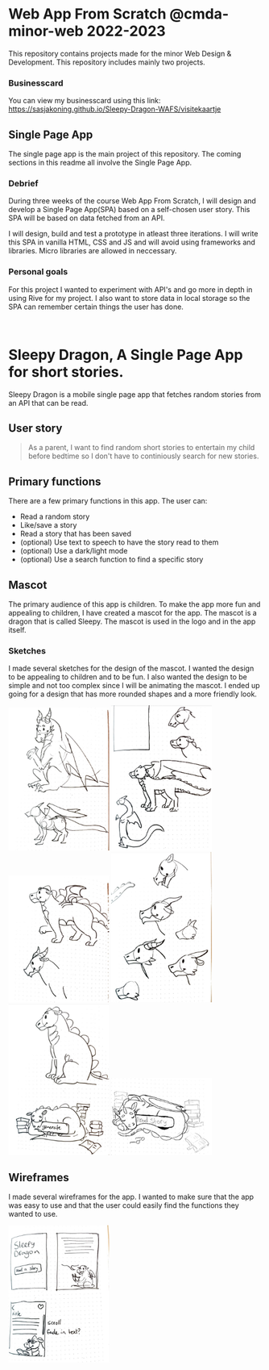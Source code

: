 # Web App From Scratch @cmda-minor-web 2022-2023

This repository contains projects made for the minor Web Design & Development. This repository includes mainly two projects.

### Businesscard
You can view my businesscard using this link:
https://sasjakoning.github.io/Sleepy-Dragon-WAFS/visitekaartje

## Single Page App
The single page app is the main project of this repository. The coming sections in this readme all involve the Single Page App.

### Debrief

During three weeks of the course Web App From Scratch, I will design and develop a Single Page App(SPA) based on a self-chosen user story. This SPA will be based on data fetched from an API.

I will design, build and test a prototype in atleast three iterations. I will write this SPA in vanilla HTML, CSS and JS and will avoid using frameworks and libraries. Micro libraries are allowed in neccessary.

### Personal goals

For this project I wanted to experiment with API's and go more in depth in using Rive for my project. I also want to store data in local storage so the SPA can remember certain things the user has done.

<br>

# Sleepy Dragon, A Single Page App for short stories.

Sleepy Dragon is a mobile single page app that fetches random stories from an API that can be read.

## User story

> As a parent, I want to find random short stories to entertain my child before bedtime so I don't have to continiously search for new stories.

## Primary functions

There are a few primary functions in this app. The user can:

- Read a random story
- Like/save a story
- Read a story that has been saved
- (optional) Use text to speech to have the story read to them
- (optional) Use a dark/light mode
- (optional) Use a search function to find a specific story

## Mascot

The primary audience of this app is children. To make the app more fun and appealing to children, I have created a mascot for the app. The mascot is a dragon that is called Sleepy. The mascot is used in the logo and in the app itself.

### Sketches

I made several sketches for the design of the mascot. I wanted the design to be appealing to children and to be fun. I also wanted the design to be simple and not too complex since I will be animating the mascot. I ended up going for a design that has more rounded shapes and a more friendly look.

<img src="images-readme/sketches-1.jpg" width="200">
<img src="images-readme/sketches-2.jpg" width="200">
<img src="images-readme/sketches-3.jpg" width="200">
<img src="images-readme/sketches-4.jpg" width="200">
<img src="images-readme/sketches-5.jpg" width="200">
<img src="images-readme/sketches-6.jpg" width="200">

## Wireframes

I made several wireframes for the app. I wanted to make sure that the app was easy to use and that the user could easily find the functions they wanted to use.

<img src="images-readme/wireframes-1.jpg" width="200">


<!-- Add a link to your live demo in Github Pages 🌐-->

<!-- ☝️ replace this description with a description of your own work -->

<!-- replace the code in the /docs folder with your own, so you can showcase your work with GitHub Pages 🌍 -->

<!-- Add a nice poster image here at the end of the week, showing off your shiny frontend 📸 -->

<!-- Maybe a table of contents here? 📚 -->

<!-- How about a section that describes how to install this project? 🤓 -->

<!-- ...but how does one use this project? What are its features 🤔 -->

<!-- What external data source is featured in your project and what are its properties 🌠 -->

<!-- Maybe a checklist of done stuff and stuff still on your wishlist? ✅ -->

<!-- How about a license here? 📜 (or is it a licence?) 🤷 -->
